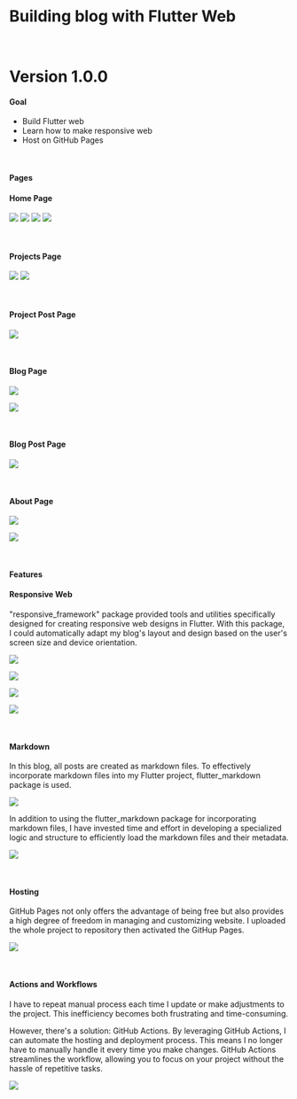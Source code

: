 # Building blog with Flutter Web

&nbsp;

# Version 1.0.0

#### Goal
* Build Flutter web
* Learn how to make responsive web
* Host on GitHub Pages

&nbsp;

#### Pages

#### Home Page

![](assets/assets/projects/portfolio-project/images/home-page.jpg)
![](assets/assets/projects/portfolio-project/images/home-project.jpg)
![](assets/assets/projects/portfolio-project/images/home-blog1.jpg)
![](assets/assets/projects/portfolio-project/images/home-blog2.jpg)

&nbsp;

#### Projects Page

![](assets/assets/projects/portfolio-project/images/project1.jpg)
![](assets/assets/projects/portfolio-project/images/project2.jpg)

&nbsp;

#### Project Post Page

![](assets/assets/projects/portfolio-project/images/project-post.jpg)

&nbsp;

#### Blog Page

<!-- ![](assets/assets/projects/portfolio-project/images/blog1.jpg) -->
![](assets/assets/projects/portfolio-project/images/blog1.jpg)
<!-- ![](assets/assets/projects/portfolio-project/images/blog2.jpg) -->
![](assets/assets/projects/portfolio-project/images/blog2.jpg)

&nbsp;

#### Blog Post Page

<!-- ![](assets/assets/projects/portfolio-project/images/project-post.jpg) -->
![](assets/assets/projects/portfolio-project/images/project-post.jpg)

&nbsp;

#### About Page

<!-- ![](assets/assets/projects/portfolio-project/images/About1.jpg) -->
![](assets/assets/projects/portfolio-project/images/About1.jpg)
<!-- ![](assets/assets/projects/portfolio-project/images/about2.jpg) -->
![](assets/assets/projects/portfolio-project/images/about2.jpg)

&nbsp;

#### Features

#### Responsive Web

"responsive_framework" package provided tools and utilities specifically designed for creating responsive web designs in Flutter. With this package, I could automatically adapt my blog's layout and design based on the user's screen size and device orientation. 

<!-- ![](assets/assets/projects/portfolio-project/images/responsive_framework.jpg) -->
![](assets/assets/projects/portfolio-project/images/responsive_framework.jpg)


<!-- ![](assets/assets/projects/portfolio-project/images/desktop.jpg) -->
![](assets/assets/projects/portfolio-project/images/desktop.jpg)


<!-- ![](assets/assets/projects/portfolio-project/images/desktop3.jpg) -->
![](assets/assets/projects/portfolio-project/images/desktop3.jpg)


<!-- ![](assets/assets/projects/portfolio-project/images/tablet.jpg) -->
![](assets/assets/projects/portfolio-project/images/tablet.jpg)

&nbsp;

#### Markdown

In this blog, all posts are created as markdown files. To effectively incorporate markdown files into my Flutter project, flutter_markdown package is used.

<!-- ![](assets/assets/projects/portfolio-project/images/flutter_markdown.jpg) -->
![](assets/assets/projects/portfolio-project/images/flutter_markdown.jpg)

In addition to using the flutter_markdown package for incorporating markdown files, I have invested time and effort in developing a specialized logic and structure to efficiently load the markdown files and their metadata.

<!-- ![](assets/assets/projects/portfolio-project/images/assets.jpg) -->
![](assets/assets/projects/portfolio-project/images/assets.jpg)

&nbsp;

#### Hosting

GitHub Pages not only offers the advantage of being free but also provides a high degree of freedom in managing and customizing website. I uploaded the whole project to repository then activated the GitHup Pages.

<!-- ![](assets/assets/projects/portfolio-project/images/settings-pages.jpg) -->
![](assets/assets/projects/portfolio-project/images/settings-pages.jpg)

&nbsp;

#### Actions and Workflows

I have to repeat manual process each time I update or make adjustments to the project. This inefficiency becomes both frustrating and time-consuming.

However, there's a solution: GitHub Actions. By leveraging GitHub Actions, I can automate the hosting and deployment process. This means I no longer have to manually handle it every time you make changes. GitHub Actions streamlines the workflow, allowing you to focus on your project without the hassle of repetitive tasks.

<!-- ![](assets/assets/projects/portfolio-project/images/actions.jpg) -->
![](assets/assets/projects/portfolio-project/images/actions.jpg)